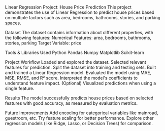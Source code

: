 Linear Regression Project: House Price Prediction
This project demonstrates the use of Linear Regression to predict house prices based on multiple factors such as area, bedrooms, bathrooms, stories, and parking spaces.

 Dataset
The dataset contains information about different properties, with the following features:
Numerical Features: area, bedrooms, bathrooms, stories, parking
Target Variable: price

Tools & Libraries Used
Python
Pandas
Numpy
Matplotlib
Scikit-learn

 Project Workflow
Loaded and explored the dataset.
Selected relevant features for prediction.
Split the dataset into training and testing sets.
Built and trained a Linear Regression model.
Evaluated the model using MAE, MSE, RMSE, and R² score.
Interpreted the model's coefficients to understand feature impact.
(Optional) Visualized predictions when using a single feature.


 Results
The model successfully predicts house prices based on selected features with good accuracy, as measured by evaluation metrics.

 Future Improvements
Add encoding for categorical variables like mainroad, guestroom, etc.
Try feature scaling for better performance.
Explore other regression models (like Ridge, Lasso, or Decision Trees) for comparison.
